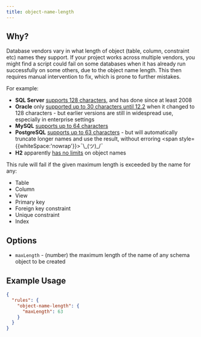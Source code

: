 ```yaml
---
title: object-name-length
---
```


## Why?

Database vendors vary in what length of object (table, column, constraint etc) names they support. If your project works across multiple vendors, you might find a script could fail on some databases when it has already run successfully on some others, due to the object name length. This then requires manual intervention to fix, which is prone to further mistakes.

For example:

- **SQL Server** [supports 128 characters](<https://technet.microsoft.com/en-us/library/ms172451(v=sql.110).aspx>), and has done since at least 2008
- **Oracle** only [supported up to 30 characters until 12.2](https://stackoverflow.com/questions/756558/what-is-the-maximum-length-of-a-table-name-in-oracle) when it changed to 128 characters - but earlier versions are still in widespread use, especially in enterprise settings
- **MySQL** [supports up to 64 characters](https://dev.mysql.com/doc/refman/8.0/en/identifiers.html)
- **PostgreSQL** [supports up to 63 characters](https://www.postgresql.org/docs/current/static/sql-syntax-lexical.html#SQL-SYNTAX-IDENTIFIERS) - but will automatically truncate longer names and use the result, without erroring <span style={{whiteSpace:'nowrap'}}>¯\\\_(ツ)\_/¯</span>
- **H2** apparently [has no limits](http://www.h2database.com/html/advanced.html#limits_limitations) on object names

This rule will fail if the given maximum length is exceeded by the name for any:

- Table
- Column
- View
- Primary key
- Foreign key constraint
- Unique constraint
- Index

## Options

- `maxLength` - (number) the maximum length of the name of any schema object to be created

## Example Usage

```json
{
  "rules": {
    "object-name-length": {
      "maxLength": 63
    }
  }
}
```
